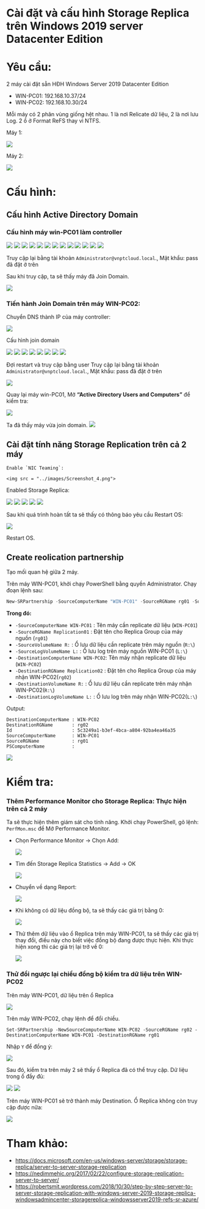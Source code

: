 ﻿# Cài đặt và cấu hình Storage Replica trên Windows 2019 server Datacenter Edition

# Yêu cầu: 
2 máy cài đặt sẵn HĐH Windows Server 2019 Datacenter Edition

- WIN-PC01: 192.168.10.37/24
- WIN-PC02: 192.168.10.30/24

Mỗi máy có 2 phân vùng giống hệt nhau. 1 là nơi Relicate dữ liệu, 2 là nơi lưu Log. 2 ổ ở Format ReFS thay vì NTFS.

Máy 1:

<img src = "../images/Screenshot_11.png">

Máy 2:

<img src = "../images/Screenshot_11.png">

# Cấu hình:
## Cấu hình Active Directory Domain
### Cấu hình máy win-PC01 làm controller
<img src = "../images/Screenshot_13.png">

<img src = "../images/Screenshot_14.png">

<img src = "../images/Screenshot_15.png">

<img src = "../images/Screenshot_16.png">

<img src = "../images/Screenshot_17.png">

<img src = "../images/Screenshot_18.png">

<img src = "../images/Screenshot_19.png">

<img src = "../images/Screenshot_20.png">

<img src = "../images/Screenshot_21.png">

<img src = "../images/Screenshot_22.png">

<img src = "../images/Screenshot_23.png">

<img src = "../images/Screenshot_24.png">

<img src = "../images/Screenshot_25.png">

Truy cập lại bằng tài khoản `Administrator@vnptcloud.local`., Mật khẩu: pass đã đặt ở trên

Sau khi truy cập, ta sẽ thấy máy đã Join Domain.

<img src = "../images/Screenshot_26.png">


### Tiến hành Join Domain trên máy WIN-PC02:
Chuyển DNS thành IP của máy controller:

<img src = "../images/Screenshot_30.png">

Cấu hình join domain

<img src = "../images/Screenshot_27.png">

<img src = "../images/Screenshot_28.png">

<img src = "../images/Screenshot_29.png">

<img src = "../images/Screenshot_31.png">

<img src = "../images/Screenshot_32.png">

<img src = "../images/Screenshot_33.png">

<img src = "../images/Screenshot_34.png">

<img src = "../images/Screenshot_35.png">

Đợi restart và truy cập bằng user Truy cập lại bằng tài khoản `Administrator@vnptcloud.local`., Mật khẩu: pass đã đặt ở trên

<img src = "../images/Screenshot_36.png">

Quay lại máy win-PC01, Mở **“Active Directory Users and Computers”** để kiểm tra:

<img src = "../images/Screenshot_37.png">

Ta đã thấy máy vừa join domain.
<img src = "../images/Screenshot_38.png">

## Cài đặt tính năng Storage Replication trên cả 2 máy
```
Enable `NIC Teaming`:

<img src = "../images/Screenshot_4.png">
```

Enabled Storage Replica:

<img src = "../images/Screenshot_5.png">

<img src = "../images/Screenshot_6.png">

<img src = "../images/Screenshot_7.png">

<img src = "../images/Screenshot_8.png">

<img src = "../images/Screenshot_9.png">

Sau khi quá trình hoàn tất ta sẽ thấy có thông báo yêu cầu Restart OS:

<img src = "../images/Screenshot_10.png">

Restart OS.

## Create reolication partnership
Tạo mối quan hệ giữa 2 máy. 

Trên máy WIN-PC01, khởi chạy PowerShell bằng quyền Administrator. Chạy đoạn lệnh sau:

```powershell
New-SRPartnership -SourceComputerName "WIN-PC01" -SourceRGName rg01 -SourceVolumeName "R:" -SourceLogVolumeName "L:" -DestinationComputerName "WIN-PC02" -DestinationRGName rg02 -DestinationVolumeName "R:" -DestinationLogVolumeName "L:" -LogSizeInBytes 1gb
```

**Trong đó:**
- `-SourceComputerName WIN-PC01` : Tên máy cần replicate dữ liệu (`WIN-PC01`)
- `-SourceRGName Replication01` : Đặt tên cho Replica Group của máy nguồn (`rg01`)
- `-SourceVolumeName R:` : Ổ lưu dữ liệu cần replicate trên máy nguồn (`R:\`)
- `-SourceLogVolumeName L:` : Ổ lưu log trên máy nguồn WIN-PC01 (`L:\`)
- `-DestinationComputerName WIN-PC02`: Tên máy nhận replicate dữ liệu (`WIN-PC02`)
- `-DestinationRGName Replication02` : Đặt tên cho Replica Group của máy nhận WIN-PC02(`rg02`)
- `-DestinationVolumeName R:` : Ổ lưu dữ liệu cần replicate trên máy nhận WIN-PC02(`R:\`)
- `-DestinationLogVolumeName L:` : Ổ lưu log trên máy nhận WIN-PC02(`L:\`)

Output:
```
DestinationComputerName : WIN-PC02
DestinationRGName       : rg02
Id                      : 5c3249a1-b3ef-4bca-a804-92ba4ea46a35
SourceComputerName      : WIN-PC01
SourceRGName            : rg01
PSComputerName          :
```

<img src = "../images/Screenshot_39.png">

# Kiểm tra:
### Thêm Performance Monitor cho Storage Replica: Thực hiện trên cả 2 máy
Ta sẽ thực hiện thêm giám sát cho tính năng. Khởi chạy PowerShell, gõ lệnh: `PerfMon.msc` để Mở Performance Monitor.

- Chọn Performance Monitor -> Chọn Add:

    <img src = "../images/Screenshot_41.png">

- Tìm đến Storage Replica Statistics -> Add -> OK

    <img src = "../images/Screenshot_42.png">

- Chuyển về dạng Report:

    <img src = "../images/Screenshot_48.png">

- Khi không có dữ liệu đồng bộ, ta sẽ thấy các giá trị bằng 0:

    <img src = "../images/Screenshot_43.png">

- Thử thêm dữ liệu vào ổ Replica trên máy WIN-PC01, ta sẽ thấy các giá trị thay đổi, điều này cho biết việc đồng bộ đang được thực hiện. Khi thực hiện xong thì các giá trị lại trở về 0:

    <img src = "../images/Screenshot_44.png">

### Thử đổi ngược lại chiều đồng bộ kiểm tra dữ liệu trên WIN-PC02
Trên máy WIN-PC01, dữ liệu trên ổ Replica

<img src = "../images/Screenshot_40.png">


Trên máy WIN-PC02, chạy lệnh để đổi chiều.
```
Set-SRPartnership -NewSourceComputerName WIN-PC02 -SourceRGName rg02 -DestinationComputerName WIN-PC01 -DestinationRGName rg01
```

Nhập `Y` để đồng ý:

<img src = "../images/Screenshot_45.png">

Sau đó, kiểm tra trên máy 2 sẽ thấy ổ Replica đã có thể truy cập. Dữ liệu trong ổ đầy đủ:

<img src = "../images/Screenshot_46.png">

<img src = "../images/Screenshot_47.png">

Trên máy WIN-PC01 sẽ trở thành máy Destination. Ổ Replica không còn truy cập được nữa:

<img src = "../images/Screenshot_49.png">

# Tham khảo:
- https://docs.microsoft.com/en-us/windows-server/storage/storage-replica/server-to-server-storage-replication
- https://nedimmehic.org/2017/02/22/configure-storage-replication-server-to-server/
- https://robertsmit.wordpress.com/2018/10/30/step-by-step-server-to-server-storage-replication-with-windows-server-2019-storage-replica-windowsadmincenter-storagereplica-windowsserver2019-refs-sr-azure/
